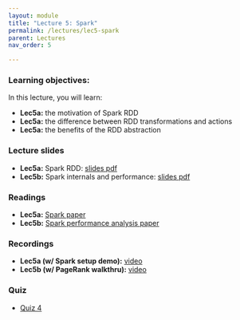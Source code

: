```yaml
---
layout: module
title: "Lecture 5: Spark"
permalink: /lectures/lec5-spark
parent: Lectures
nav_order: 5

---
```


### Learning objectives:

In this lecture, you will learn:

* **Lec5a:** the motivation of Spark RDD
* **Lec5a:** the difference between RDD transformations and actions
* **Lec5a:** the benefits of the RDD abstraction



### Lecture slides

* **Lec5a:** Spark RDD: [slides pdf](/ds5110-cs5501-spring24/assets/docs/lec5a-spark-rdd.pdf)
* **Lec5b:** Spark internals and performance: [slides pdf](/ds5110-cs5501-spring24/assets/docs/lec5b-spark-perf.pdf)



### Readings 

* **Lec5a:** [Spark paper](https://www.usenix.org/conference/nsdi12/technical-sessions/presentation/zaharia)
* **Lec5b:** [Spark performance analysis paper](https://www.usenix.org/conference/nsdi15/technical-sessions/presentation/ousterhout)



### Recordings

* **Lec5a (w/ Spark setup demo):** [video](https://edstem.org/us/courses/53518/discussion/4387847)
* **Lec5b (w/ PageRank walkthru):** [video](https://edstem.org/us/courses/53518/discussion/4406324)



### Quiz

* [Quiz 4](https://forms.gle/nSaw5ZPK5piEv6X98)


